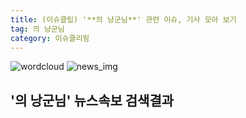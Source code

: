 ```yaml
---
title: (이슈클립) '**의 낭군님**' 관련 이슈, 기사 모아 보기
tag: 의 낭군님
category: 이슈클리핑
---
```

![wordcloud](https://s3.ap-northeast-2.amazonaws.com/lyrics101-wordcloud/2018-09-10-1536584805.png)
![news_img](https://user-images.githubusercontent.com/42597476/44507050-1206f400-a6e4-11e8-8d98-7ffbfebb353f.png)
## **'**의 낭군님**'** 뉴스속보 검색결과

